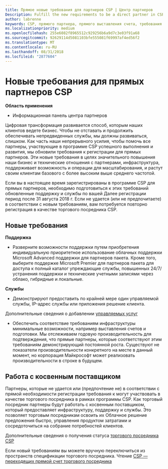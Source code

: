 ```yaml
---
title: Прямое новые требования для партнеров CSP | Центр партнеров
Description: Fulfill the new requirements to be a direct partner in CSP
author: labrenne
keywords: CSP, прямого партнера, прямого выставления счета, требования
ms.localizationpriority: medium
ms.openlocfilehash: 255e6082f8965512c929256b6a9d7c3e03f91a68
ms.sourcegitcommit: 92629114d5081103bfe555081f69997af4ed56f2
ms.translationtype: MT
ms.contentlocale: ru-RU
ms.lasthandoff: 08/31/2018
ms.locfileid: "2877604"
---
```

# <a name="csp-direct-partner-new-requirements"></a>Новые требования для прямых партнеров CSP

**Область применения**

- Информационная панель центра партнеров

Цифровая трансформация развивается способ, которым наших клиентов ведете бизнес. Чтобы не отставать и продолжить обеспечивать непредвиденных службы, мы должны развиваться, слишком. Как часть наши непрерывного усилия, чтобы помочь все партнеры, участвующие в программе CSP успешного выполнения и развития, мы обновили требования к регистрации для прямых партнеров. Эти новые требования в целях значительного повышения наши бизнес и технические отношения с партнерами, инфраструктура, поддерживает возможность и операции для масштабирования, и растут своим клиентам базового с более высоким выше среднего частотой.

Если вы в настоящее время зарегистрированы в программе CSP для прямых партнеров, необходимо подготовиться к этих требований обновленные поддержку и службы по вашей Далее регистрации период после 31 августа 2018 г. Если не удается (или не предпочитаете) в соответствии с новым требованиям, вам потребуется повторно регистрация в качестве торгового посредника CSP.

## <a name="the-new-requirements"></a>Новые требования

**Поддержка**

- Разверните возможности поддержки путем приобретения индивидуальную приоритетное использование облачных поддержки Microsoft Advanced поддержки для партнеров пакета. Кроме того, выберите поддержке Microsoft Premier для партнеров пакета для доступа к полный каталог упреждающие службы, повышенных 24/7/устранения поддержки и технические учетными записями через облако, гибридные и локальные. 

**Службы**

- Демонстрируют предоставить по крайней мере один управляемой службы, IP-адрес службы или приложения решение клиента. 

Дополнительные сведения о добавлении [управляемых услуг](https://partner.microsoft.com/business-opportunities/managed-services-provider) 

- Обеспечить соответствие требованиям инфраструктуры минимальные возможности, например выставления счетов и подготовки.
Мы отслеживаем годовую производительность для подтверждения, что прямые партнеры, которые соответствуют этим требованиям демонстрирующий постоянной роста. Существуют не показатели производительности конкретного на месте в данный момент, но корпорация Майкрософт может реализовать производительности в строке в будущем. 

## <a name="working-with-an-indirect-provider"></a>Работа с косвенным поставщиком

Партнеры, которые не удается или (предпочтение не) в соответствии с прямой необходимости регистрации требования к могут участвовать в качестве торгового посредника в рамках программы CSP. Как торговый посредник партнеры будут работать с косвенным поставщиком, который предоставляет инфраструктуру, поддержку и службы. Это позволяет торговым посредникам освоить их Облачное решение предложения быстро, управления продуктом затратами и сосредоточиться на собрание потребностей клиентов.  

Дополнительные сведения о получения статуса [торгового посредника CSP](https://partner.microsoft.com/cloud-solution-provider)

Если новый требованиям вы можете вручную переключиться из пространств спецификации торгового посредника. Чтение [CSP — переходящих прямой счет торгового посредника](https://support.microsoft.com/help/4457311/csp-transition-direct-to-indirect-reseller )

